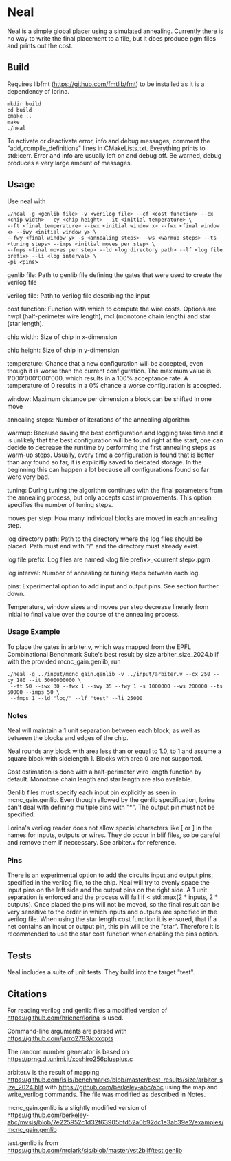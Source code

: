 # Neal
Neal is a simple global placer using a simulated annealing.
Currently there is no way to write the final placement to a file, but it does produce pgm files and prints out the cost.

## Build
Requires libfmt (https://github.com/fmtlib/fmt) to be installed as it is a dependency of lorina.

```
mkdir build
cd build 
cmake ..
make
./neal
```

To activate or deactivate error, info and debug messages, comment the "add_compile_definitions" lines in CMakeLists.txt. Everything prints to std::cerr. Error and info are usually left on and debug off. Be warned, debug produces a very large amount of messages.

## Usage
Use neal with

```
./neal -g <genlib file> -v <verilog file> --cf <cost function> --cx <chip width> --cy <chip height> --it <initial temperature> \
--ft <final temperature> --iwx <initial window x> --fwx <final window x> --iwy <initial window y> \
--fwy <final window y> -s <annealing steps> --ws <warmup steps> --ts <tuning steps> --imps <initial moves per step> \
--fmps <final moves per step> --ld <log directory path> --lf <log file prefix> --li <log interval> \
-pi <pins>
```

genlib file: Path to genlib file defining the gates that were used to create the verilog file

verilog file: Path to verilog file describing the input

cost function: Function with which to compute the wire costs. Options are hwpl (half-perimeter wire length), mcl (monotone chain length) and star (star length).

chip width: Size of chip in x-dimension

chip height: Size of chip in y-dimension

temperature: Chance that a new configuration will be accepted, even though it is worse than the current configuration. The maximum value is 1'000'000'000'000, which results in a 100% acceptance rate. A temperature of 0 results in a 0% chance a worse configuration is accepted.

window: Maximum distance per dimension a block can be shifted in one move

annealing steps: Number of iterations of the annealing algorithm

warmup: Because saving the best configuration and logging take time and it is unlikely that the best configuration will be found right at the start, one can decide to decrease the runtime by performing the first annealing steps as warm-up steps. Usually, every time a configuration is found that is better than any found so far, it is explicitly saved to deicated storage. In the beginning this can happen a lot because all configurations found so far were very bad.

tuning: During tuning the algorithm continues with the final parameters from the annealing process, but only accepts cost improvements. This option specifies the number of tuning steps.

moves per step: How many individual blocks are moved in each annealing step.

log directory path: Path to the directory where the log files should be placed. Path must end with "/" and the directory must already exist.

log file prefix: Log files are named \<log file prefix>\_\<current step>.pgm

log interval: Number of annealing or tuning steps between each log.

pins: Experimental option to add input and output pins. See section further down.

Temperature, window sizes and moves per step decrease linearly from initial to final value over the course of the annealing process.


### Usage Example

To place the gates in arbiter.v, which was mapped from the EPFL Combinational Benchmark Suite's best result by size arbiter_size_2024.blif with the provided mcnc_gain.genlib, run

```
./neal -g ../input/mcnc_gain.genlib -v ../input/arbiter.v --cx 250 --cy 180 --it 5000000000 \
 --ft 50 --iwx 30 --fwx 1 --iwy 35 --fwy 1 -s 1000000 --ws 200000 --ts 50000 --imps 50 \
 --fmps 1 --ld "log/" --lf "test" --li 25000
```

### Notes

Neal will maintain a 1 unit separation between each block, as well as between the blocks and edges of the chip.

Neal rounds any block with area less than or equal to 1.0, to 1 and assume a square block with sidelength 1. Blocks with area 0 are not supported.

Cost estimation is done with a half-perimeter wire length function by default. Monotone chain length and star length are also available.

Genlib files must specify each input pin explicitly as seen in mcnc_gain.genlib. Even though allowed by the genlib specification, lorina can't deal with defining multiple pins with "*". The output pin must not be specified.

Lorina's verilog reader does not allow special characters like \[ or \] in the names for inputs, outputs or wires. They do occur in blif files, so be careful and remove them if neccessary. See arbiter.v for reference.

### Pins

There is an experimental option to add the circuits input and output pins, specified in the verilog file, to the chip. Neal will try to evenly space the input pins on the left side and the output pins on the right side. A 1 unit separation is enforced and the process will fail if <chip height> < std::max(2 * inputs, 2 * outputs). Once placed the pins will not be moved, so the final result can be very sensitive to the order in which inputs and outputs are specified in the verilog file. When using the star length cost function it is ensured, that if a net contains an input or output pin, this pin will be the "star". Therefore it is recommended to use the star cost function when enabling the pins option.

## Tests
Neal includes a suite of unit tests. They build into the target "test".

## Citations
For reading verilog and genlib files a modified version of https://github.com/hriener/lorina is used.

Command-line arguments are parsed with https://github.com/jarro2783/cxxopts

The random number generator is based on https://prng.di.unimi.it/xoshiro256plusplus.c

arbiter.v is the result of mapping https://github.com/lsils/benchmarks/blob/master/best_results/size/arbiter_size_2024.blif with https://github.com/berkeley-abc/abc using the map and write_verilog commands. The file was modified as described in Notes.

mcnc_gain.genlib is a slightly modified version of https://github.com/berkeley-abc/mvsis/blob/7e225952c1d32f63905bfd52a0b92dc1e3ab39e2/examples/mcnc_gain.genlib

test.genlib is from https://github.com/nrclark/sis/blob/master/vst2blif/test.genlib
